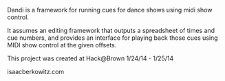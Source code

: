 Dandi is a framework for running cues for dance shows using midi show control.

It assumes an editing framework that outputs a spreadsheet of times and cue numbers,
and provides an interface for playing back those cues using MIDI show control at the given offsets.

This project was created at Hack@Brown 1/24/14 - 1/25/14

isaacberkowitz.com
